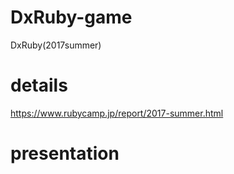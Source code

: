# DxRuby-game
DxRuby(2017summer)

# details 
https://www.rubycamp.jp/report/2017-summer.html

# presentation

